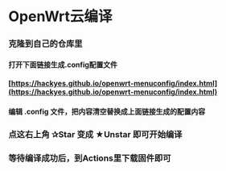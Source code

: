 # OpenWrt云编译

### 克隆到自己的仓库里
#### 打开下面链接生成.config配置文件
#### [https://hackyes.github.io/openwrt-menuconfig/index.html](https://hackyes.github.io/openwrt-menuconfig/index.html)

#### 编辑 .config 文件，把内容清空替换成上面链接生成的配置内容

### 点这右上角 ✰Star  变成 ★Unstar 即可开始编译

### 等待编译成功后，到Actions里下载固件即可

